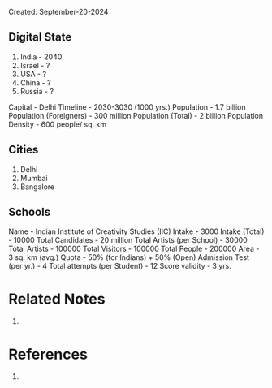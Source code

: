 Created: September-20-2024

## Digital State

1. India - 2040
2. Israel - ?
3. USA - ?
4. China - ?
5. Russia - ?

Capital - Delhi
Timeline - 2030-3030 (1000 yrs.)
Population - 1.7 billion
Population (Foreigners) - 300 million
Population (Total) - 2 billion
Population Density - 600 people/ sq. km

## Cities

1. Delhi
2. Mumbai
3. Bangalore

## Schools

Name - Indian Institute of Creativity Studies (IIC)
Intake - 3000
Intake (Total) - 10000
Total Candidates - 20 million
Total Artists (per School) - 30000
Total Artists - 100000
Total Visitors - 100000
Total People - 200000
Area - 3 sq. km (avg.)
Quota - 50% (for Indians) + 50% (Open)
Admission Test (per yr.) - 4
Total attempts (per Student) - 12
Score validity - 3 yrs.

# Related Notes

1. 
# References

1. 